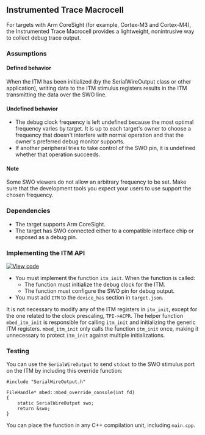<h2 id="itm-port">Instrumented Trace Macrocell</h2>

For targets with Arm CoreSight (for example, Cortex-M3 and Cortex-M4), the Instrumented Trace Macrocell provides a lightweight, nonintrusive way to collect debug trace output.

### Assumptions

#### Defined behavior

When the ITM has been initialized (by the SerialWireOutput class or other application), writing data to the ITM stimulus registers results in the ITM transmitting the data over the SWO line.

#### Undefined behavior

- The debug clock frequency is left undefined because the most optimal frequency varies by target. It is up to each target's owner to choose a frequency that doesn't interfere with normal operation and that the owner's preferred debug monitor supports.
- If another peripheral tries to take control of the SWO pin, it is undefined whether that operation succeeds.

#### Note

Some SWO viewers do not allow an arbitrary frequency to be set. Make sure that the development tools you expect your users to use support the chosen frequency.

### Dependencies

- The target supports Arm CoreSight.
- The target has SWO connected either to a compatible interface chip or exposed as a debug pin.

### Implementing the ITM API

[![View code](https://www.mbed.com/embed/?type=library)](https://os-doc-builder.test.mbed.com/docs/development/mbed-os-api-doxy/group__itm__hal.html)

- You must implement the function `itm_init`. When the function is called:
  - The function must initialize the debug clock for the ITM.
  - The function must configure the SWO pin for debug output.
- You must add `ITM` to the `device_has` section in `target.json`.

It is not necessary to modify any of the ITM registers in `itm_init`, except for the one related to the clock prescaling, `TPI->ACPR`. The helper function `mbed_itm_init` is responsible for calling `itm_init` and initializing the generic ITM registers. `mbed_itm_init` only calls the function `itm_init` once, making it unnecessary to protect `itm_init` against multiple initializations.

### Testing

You can use the `SerialWireOutput` to send `stdout` to the SWO stimulus port on the ITM by including this override function:

```
#include "SerialWireOutput.h"

FileHandle* mbed::mbed_override_console(int fd)
{
    static SerialWireOutput swo;
    return &swo;
}
```

You can place the function in any C++ compilation unit, including `main.cpp`.
